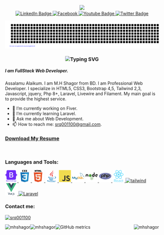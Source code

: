 <div id="header" align="center">
  <img src="https://media.giphy.com/media/gjrYDwbjnK8x36xZIO/giphy.gif" width="100"/>
  <div id="badges">
      <a href="https://www.linkedin.com/in/m-h-shagor" target="blank">
        <img src="https://img.shields.io/badge/LinkedIn-blue?style=for-the-badge&logo=linkedin&logoColor=white" alt="LinkedIn Badge"/>
      </a>
      <a href="https://www.facebook.com/mhshagor97" target="blank">
        <img src="https://img.shields.io/badge/-facebook-blue?style=for-the-badge&logo=fb&logoColor=white" alt="Facebook"/>
      </a>
      <a href="#" target="blank">
        <img src="https://img.shields.io/badge/YouTube-red?style=for-the-badge&logo=youtube&logoColor=white" alt="Youtube Badge"/>
      </a>
      <a href="#" target="blank">
        <img src="https://img.shields.io/badge/Twitter-blue?style=for-the-badge&logo=twitter&logoColor=white" alt="Twitter Badge"/>
      </a>
  </div>
  <div align="center">
  
  ![SHAGOR](gitartwork.svg)
    <h3 align="center"><a href="https://git.io/typing-svg"></a>
      <img src="https://readme-typing-svg.demolab.com?font=Fira+Code&weight=600&size=30&pause=1500&color=ffcc00&center=true&vCenter=true&width=550&lines=Hey👋%2C+I'm+M.H+SHAGOR+From+BD"
        alt="Typing SVG" />
    </h3>
  </div>
</div>

##### I am FullStack Web Developer.

Assalamu Alaikum. 
 I am M.H Shagor from BD. I am Professional Web Developer. I specialize in HTML5, CSS3, Bootstrap 4,5, Tailwind 2,3, Javascript, jquery, Php 8+, Laravel, Livewire and Filament. My main goal is to provide the highest service. 
- 🔭 I’m currently working on Fiver. 
- 🌱 I’m currently learning Laravel. 
- 💬 Ask me about Web Development. 
- 📫 How to reach me: srq001100@gmail.com.
<h3 align="left"><a href="https://drive.google.com/file/d/1F8VCsNQn7A1FItTXkf84pdlwgP6rcpto/view?usp=sharing" target="_blank" rel="noreferrer"> Download My Resume </a></h3>
<p align="left"> <a href="https://twitter.com/" target="blank"><img src="https://img.shields.io/twitter/follow/?logo=twitter&style=for-the-badge" alt="" /></a> </p>
<h3 align="left">Languages and Tools:</h3>
<p align="left"> 
      <a href="https://getbootstrap.com" target="_blank" rel="noreferrer"> <img src="https://raw.githubusercontent.com/devicons/devicon/master/icons/bootstrap/bootstrap-plain-wordmark.svg" alt="bootstrap" width="40" height="40"/> </a> 
      <a href="https://www.w3schools.com/css/" target="_blank" rel="noreferrer"> <img src="https://raw.githubusercontent.com/devicons/devicon/master/icons/css3/css3-original-wordmark.svg" alt="css3" width="40" height="40"/> </a> 
      <a href="https://www.w3.org/html/" target="_blank" rel="noreferrer"> <img src="https://raw.githubusercontent.com/devicons/devicon/master/icons/html5/html5-original-wordmark.svg" alt="html5" width="40" height="40"/> </a> 
      <a href="https://www.java.com" target="_blank" rel="noreferrer"> <img src="https://raw.githubusercontent.com/devicons/devicon/master/icons/java/java-original.svg" alt="java" width="40" height="40"/> </a> 
      <a href="https://developer.mozilla.org/en-US/docs/Web/JavaScript" target="_blank" rel="noreferrer"> <img src="https://raw.githubusercontent.com/devicons/devicon/master/icons/javascript/javascript-original.svg" alt="javascript" width="40" height="40"/> </a> 
      <a href="https://www.mysql.com/" target="_blank" rel="noreferrer"> <img src="https://raw.githubusercontent.com/devicons/devicon/master/icons/mysql/mysql-original-wordmark.svg" alt="mysql" width="40" height="40"/> </a> 
      <a href="https://nodejs.org" target="_blank" rel="noreferrer"> <img src="https://raw.githubusercontent.com/devicons/devicon/master/icons/nodejs/nodejs-original-wordmark.svg" alt="nodejs" width="40" height="40"/> </a> 
      <a href="https://www.php.net" target="_blank" rel="noreferrer"> <img src="https://raw.githubusercontent.com/devicons/devicon/master/icons/php/php-original.svg" alt="php" width="40" height="40"/> </a> 
      <a href="https://reactjs.org/" target="_blank" rel="noreferrer"> <img src="https://raw.githubusercontent.com/devicons/devicon/master/icons/react/react-original-wordmark.svg" alt="react" width="40" height="40"/> </a> 
      <a href="https://tailwindcss.com/" target="_blank" rel="noreferrer"> <img src="https://www.vectorlogo.zone/logos/tailwindcss/tailwindcss-icon.svg" alt="tailwind" width="40" height="40"/> </a> 
      <a href="https://vuejs.org/" target="_blank" rel="noreferrer"> <img src="https://raw.githubusercontent.com/devicons/devicon/master/icons/vuejs/vuejs-original-wordmark.svg" alt="vuejs" width="40" height="40"/> </a> 
      <a href="https://laravel.com" target="_blank" rel="noreferrer"> <img src="https://www.vectorlogo.zone/logos/laravel/laravel-icon.svg" alt="Laravel" width="40" height="40"/> </a> 
</p>

<h3 align="left">Contact me:</h3>
<p align="left">
      <a href="https://www.facebook.com/mhshagor97" target="blank"><img align="center" src="https://raw.githubusercontent.com/rahuldkjain/github-profile-readme-generator/master/src/images/icons/Social/facebook.svg" alt="srq001100" height="30" width="40" /></a>  
</p>

<p><img align="left" src="https://github-readme-stats.vercel.app/api?username=mhshagor&theme=highcontrast&show_icons=true&locale=en" alt="mhshagor" /></p>

<p><img align="right" src="https://github-readme-stats.vercel.app/api/top-langs?username=mhshagor&theme=highcontrast&show_icons=true&locale=en&layout=compact" alt="mhshagor" /></p>

<p><img align="left" src="https://github-readme-streak-stats.herokuapp.com/?user=mhshagor&theme=highcontrast&show_icons=true" alt="mhshagor" /></p>

![GitHub metrics](https://metrics.lecoq.io/mhshagor)  

